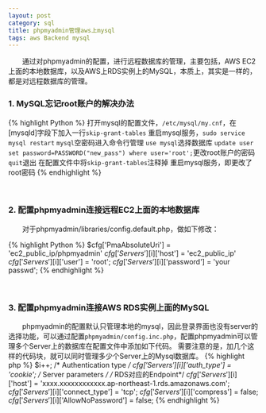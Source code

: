 ```yaml
---
layout: post
category: sql
title: phpmyadmin管理aws上mysql
tags: aws Backend mysql
---
```


&emsp;&emsp;通过对phpmyadmin的配置，进行远程数据库的管理，主要包括，AWS EC2上面的本地数据库，以及AWS上RDS实例上的MySQL，本质上，其实是一样的，都是对远程数据库的管理。

<!--more-->

### 1. MySQL忘记root账户的解决办法

{% highlight Python %}
打开mysql的配置文件，`/etc/mysql/my.cnf`，在[mysqld]字段下加入一行`skip-grant-tables`
重启mysql服务，`sudo service mysql restart`
`mysql`空密码进入命令行管理
`use mysql`选择数据库
`update user set password=PASSWORD("new_pass") where user='root';`更改root账户的密码
`quit`退出
在配置文件中将`skip-grant-tables`注释掉
重启mysql服务，即更改了root密码
{% endhighlight %}

<br />

### 2. 配置phpmyadmin连接远程EC2上面的本地数据库

&emsp;&emsp;对于phpmyadmin/libraries/config.default.php，做如下修改：

{% highlight Python %}
$cfg['PmaAbsoluteUri'] = 'ec2_public_ip/phpmyadmin'
$cfg['Servers'][$i]['host'] = 'ec2_public_ip'
$cfg['Servers'][$i]['user'] = 'root'; 
$cfg['Servers'][$i]['password'] = 'your passwd';
{% endhighlight %}

<br />

### 3. 配置phpmyadmin连接AWS RDS实例上面的MySQL

&emsp;&emsp;phpmyadmin的配置默认只管理本地的mysql，因此登录界面也没有server的选择功能，可以通过配置`phpmyadmin/config.inc.php`，配置phpmyadmin可以管理多个Server上的数据库在配置文件中添加如下代码。
需要注意的是，加几个这样的代码块，就可以同时管理多少个Server上的Mysql数据库。
{% highlight php %}
 $i++;
/* Authentication type */
$cfg['Servers'][$i]['auth_type'] = 'cookie';
/* Server parameters */
/* RDS对应的Endpoint*/
$cfg['Servers'][$i]['host'] = 'xxxx.xxxxxxxxxxxx.ap-northeast-1.rds.amazonaws.com';
$cfg['Servers'][$i]['connect_type'] = 'tcp';
$cfg['Servers'][$i]['compress'] = false;
$cfg['Servers'][$i]['AllowNoPassword'] = false;
{% endhighlight %}

